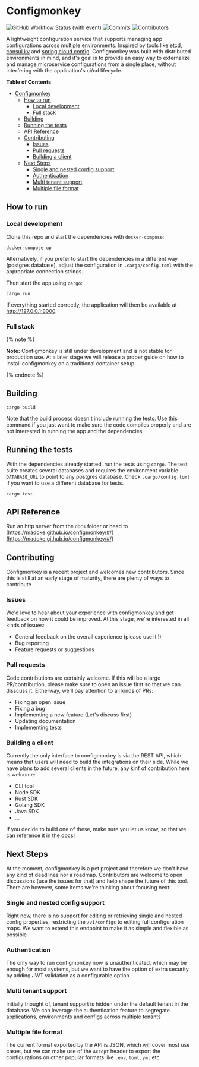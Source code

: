 # Configmonkey

![GitHub Workflow Status (with event)](https://img.shields.io/github/actions/workflow/status/madoke/configmonkey/main.yml)
![Commits](https://img.shields.io/github/commit-activity/m/madoke/configmonkey)
![Contributors](https://img.shields.io/github/contributors/madoke/configmonkey)

A lightweight configuration service that supports managing app configurations across multiple environments. Inspired by tools like [etcd](https://etcd.io/), [consul kv](https://developer.hashicorp.com/consul/docs/dynamic-app-config/kv) and [spring cloud config](https://docs.spring.io/spring-cloud-config/docs/current/reference/html/), Configmonkey was built with distributed environments in mind, and it's goal is to provide an easy way to externalize and manage microservice configurations from a single place, without interfering with the application's ci/cd lifecycle.

**Table of Contents**

- [Configmonkey](#configmonkey)
  - [How to run](#how-to-run)
    - [Local development](#local-development)
    - [Full stack](#full-stack)
  - [Building](#building)
  - [Running the tests](#running-the-tests)
  - [API Reference](#api-reference)
  - [Contributing](#contributing)
    - [Issues](#issues)
    - [Pull requests](#pull-requests)
    - [Building a client](#building-a-client)
  - [Next Steps](#next-steps)
    - [Single and nested config support](#single-and-nested-config-support)
    - [Authentication](#authentication)
    - [Multi tenant support](#multi-tenant-support)
    - [Multiple file format](#multiple-file-format)

## How to run

### Local development

Clone this repo and start the dependencies with `docker-compose`:

```shell
docker-compose up
```

Alternatively, if you prefer to start the dependencies in a different way (postgres database), adjust the configuration in `.cargo/config.toml` with the appropriate connection strings.

Then start the app using `cargo`:

```shell
cargo run
```

If everything started correctly, the application will then be available at http://127.0.0.1:8000.

### Full stack

{% note %}

**Note:** Configmonkey is still under development and is not stable for production use. At a later stage we will release a proper guide on how to install configmonkey on a traditional container setup

{% endnote %}

## Building

```shell
cargo build
```

Note that the build process doesn't include running the tests. Use this command if you just want to make sure the code compiles properly and are not interested in running the app and the dependencies

## Running the tests

With the dependencies already started, run the tests using `cargo`. The test suite creates several databases and requires the environment variable `DATABASE_URL` to point to any postgres database. Check `.cargo/config.toml` if you want to use a different database for tests.

```shell
cargo test
```

## API Reference

Run an http server from the `docs` folder or head to [https://madoke.github.io/configmonkey/#/](https://madoke.github.io/configmonkey/#/)

## Contributing

Configmonkey is a recent project and welcomes new contributors. Since this is still at an early stage of maturity, there are plenty of ways to contribute

### Issues

We'd love to hear about your experience with configmonkey and get feedback on how it could be improved. At this stage, we're interested in all kinds of issues:

- General feedback on the overall experience (please use it !)
- Bug reporting
- Feature requests or suggestions

### Pull requests

Code contributions are certainly welcome. If this will be a large PR/contribution, please make sure to open an issue first so that we can disscuss it. Eitherway, we'll pay attention to all kinds of PRs:

- Fixing an open issue
- Fixing a bug
- Implementing a new feature (Let's discuss first)
- Updating documentation
- Implementing tests

### Building a client

Currently the only interface to configmonkey is via the REST API, which means that users will need to build the integrations on their side. While we have plans to add several clients in the future, any kinf of contribution here is welcome:

- CLI tool
- Node SDK
- Rust SDK
- Golang SDK
- Java SDK
- ...

If you decide to build one of these, make sure you let us know, so that we can reference it in the docs!

## Next Steps

At the moment, configmonkey is a pet project and therefore we don't have any kind of deadlines nor a roadmap. Contributors are welcome to open discussions (use the issues for that) and help shape the future of this tool. There are however, some items we're thinking about focusing next:

### Single and nested config support

Right now, there is no support for editing or retrieving single and nested config properties, restricting the `/v1/configs` to editing full configuration maps. We want to extend this endpoint to make it as simple and flexible as possible

### Authentication

The only way to run configmonkey now is unauthenticated, which may be enough for most systems, but we want to have the option of extra security by adding JWT validation as a configurable option

### Multi tenant support

Initially thought of, tenant support is hidden under the default tenant in the database. We can leverage the authentication feature to segregate applications, environments and configs across multiple tenants

### Multiple file format

The current format exported by the API is JSON, which will cover most use cases, but we can make use of the `Accept` header to export the configurations on other popular formats like `.env`, `toml`, `yml` etc
